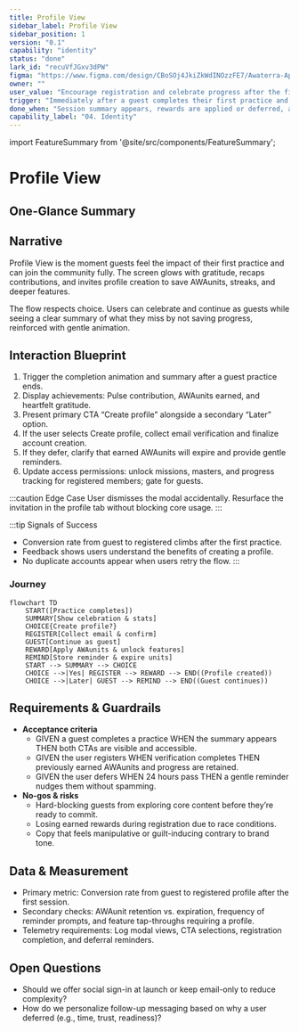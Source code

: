 ```yaml
---
title: Profile View
sidebar_label: Profile View
sidebar_position: 1
version: "0.1"
capability: "identity"
status: "done"
lark_id: "recuVfJGxv3dPW"
figma: "https://www.figma.com/design/CBoSOj4JkiZkWdINOzzFE7/Awaterra-App-UIUX?node-id=48-15"
owner: ""
user_value: "Encourage registration and celebrate progress after the first practice"
trigger: "Immediately after a guest completes their first practice and taps Finish"
done_when: "Session summary appears, rewards are applied or deferred, and the user can register or continue as guest"
capability_label: "04. Identity"
---
```


import FeatureSummary from '@site/src/components/FeatureSummary';

# Profile View

## One-Glance Summary

<FeatureSummary />

## Narrative
Profile View is the moment guests feel the impact of their first practice and can join the community fully. The screen glows with gratitude, recaps contributions, and invites profile creation to save AWAunits, streaks, and deeper features.

The flow respects choice. Users can celebrate and continue as guests while seeing a clear summary of what they miss by not saving progress, reinforced with gentle animation.

## Interaction Blueprint
1. Trigger the completion animation and summary after a guest practice ends.
2. Display achievements: Pulse contribution, AWAunits earned, and heartfelt gratitude.
3. Present primary CTA “Create profile” alongside a secondary “Later” option.
4. If the user selects Create profile, collect email verification and finalize account creation.
5. If they defer, clarify that earned AWAunits will expire and provide gentle reminders.
6. Update access permissions: unlock missions, masters, and progress tracking for registered members; gate for guests.

:::caution Edge Case
User dismisses the modal accidentally. Resurface the invitation in the profile tab without blocking core usage.
:::

:::tip Signals of Success
- Conversion rate from guest to registered climbs after the first practice.
- Feedback shows users understand the benefits of creating a profile.
- No duplicate accounts appear when users retry the flow.
:::

### Journey

```mermaid
flowchart TD
    START([Practice completes])
    SUMMARY[Show celebration & stats]
    CHOICE{Create profile?}
    REGISTER[Collect email & confirm]
    GUEST[Continue as guest]
    REWARD[Apply AWAunits & unlock features]
    REMIND[Store reminder & expire units]
    START --> SUMMARY --> CHOICE
    CHOICE -->|Yes| REGISTER --> REWARD --> END((Profile created))
    CHOICE -->|Later| GUEST --> REMIND --> END((Guest continues))
```

## Requirements & Guardrails
- **Acceptance criteria**
  - GIVEN a guest completes a practice WHEN the summary appears THEN both CTAs are visible and accessible.
  - GIVEN the user registers WHEN verification completes THEN previously earned AWAunits and progress are retained.
  - GIVEN the user defers WHEN 24 hours pass THEN a gentle reminder nudges them without spamming.
- **No-gos & risks**
  - Hard-blocking guests from exploring core content before they’re ready to commit.
  - Losing earned rewards during registration due to race conditions.
  - Copy that feels manipulative or guilt-inducing contrary to brand tone.

## Data & Measurement
- Primary metric: Conversion rate from guest to registered profile after the first session.
- Secondary checks: AWAunit retention vs. expiration, frequency of reminder prompts, and feature tap-throughs requiring a profile.
- Telemetry requirements: Log modal views, CTA selections, registration completion, and deferral reminders.

## Open Questions
- Should we offer social sign-in at launch or keep email-only to reduce complexity?
- How do we personalize follow-up messaging based on why a user deferred (e.g., time, trust, readiness)?
